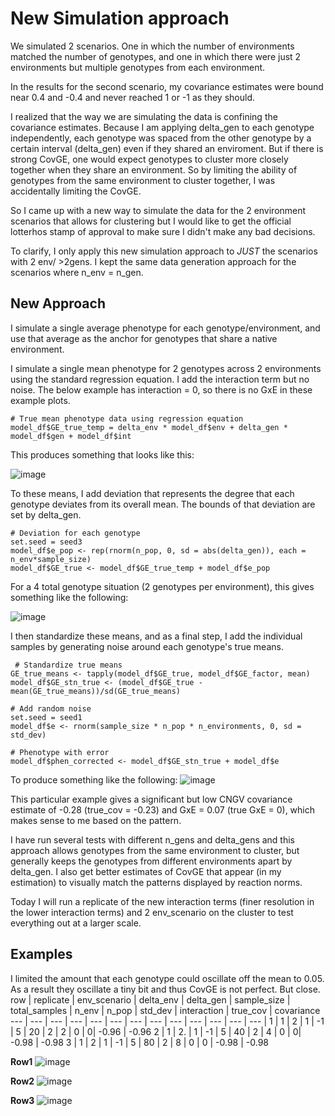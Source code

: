 # New Simulation approach

We simulated 2 scenarios. One in which the number of environments matched the number of genotypes, and one in which there were just 2 environments but multiple genotypes from each environment. 

In the results for the second scenario, my covariance estimates were bound near 0.4 and -0.4 and never reached 1 or -1 as they should.

I realized that the way we are simulating the data is confining the covariance estimates. Because I am applying delta_gen to each genotype independently, each genotype was spaced from the other genotype by a certain interval (delta_gen) even if they shared an enviroment. But if there is strong CovGE, one would expect genotypes to cluster more closely together when they share an environment. So by limiting the ability of genotypes from the same environment to cluster together, I was accidentally limiting the CovGE.

So I came up with a new way to simulate the data for the 2 environment scenarios that allows for clustering but I would like to get the official lotterhos stamp of approval to make sure I didn't make any bad decisions. 

To clarify, I only apply this new simulation approach to *JUST* the scenarios with 2 env/ >2gens. I kept the same data generation approach for the scenarios where n_env = n_gen.

## New Approach

I simulate a single average phenotype for each genotype/environment, and use that average as the anchor for genotypes that share a native environment. 

I simulate a single mean phenotype for 2 genotypes across 2 environments using the standard regression equation. I add the interaction term but no noise. The below example has interaction = 0, so there is no GxE in these example plots.

```{code1}
# True mean phenotype data using regression equation
model_df$GE_true_temp = delta_env * model_df$env + delta_gen * model_df$gen + model_df$int 
```

This produces something that looks like this: 

![image](https://github.com/RCN-ECS/CnGV/blob/master/results/notebook_figs/930_2GE.png)

To these means, I add deviation that represents the degree that each genotype deviates from its overall mean. The bounds of that deviation are set by delta_gen. 

```{code2}
# Deviation for each genotype 
set.seed = seed3
model_df$e_pop <- rep(rnorm(n_pop, 0, sd = abs(delta_gen)), each = n_env*sample_size)
model_df$GE_true <- model_df$GE_true_temp + model_df$e_pop
```

For a 4 total genotype situation (2 genotypes per environment), this gives something like the following: 

![image](https://github.com/RCN-ECS/CnGV/blob/master/results/notebook_figs/930_2GE_step2.png)

I then standardize these means, and as a final step, I add the individual samples by generating noise around each genotype's true means.

```{code3}
 # Standardize true means 
GE_true_means <- tapply(model_df$GE_true, model_df$GE_factor, mean)
model_df$GE_stn_true <- (model_df$GE_true - mean(GE_true_means))/sd(GE_true_means)
  
# Add random noise
set.seed = seed1
model_df$e <- rnorm(sample_size * n_pop * n_environments, 0, sd = std_dev) 
  
# Phenotype with error
model_df$phen_corrected <- model_df$GE_stn_true + model_df$e
```

To produce something like the following:
![image](https://github.com/RCN-ECS/CnGV/blob/master/results/notebook_figs/930_2GEstep3.png)

This particular example gives a significant but low CNGV covariance estimate of -0.28 (true_cov = -0.23) and GxE = 0.07 (true GxE = 0), which makes sense to me based on the pattern.

I have run several tests with different n_gens and delta_gens and this approach allows genotypes from the same environment to cluster, but generally keeps the genotypes from different environments apart by delta_gen. I also get better estimates of CovGE that appear (in my estimation) to visually match the patterns displayed by reaction norms.

Today I will run a replicate of the new interaction terms (finer resolution in the lower interaction terms) and 2 env_scenario on the cluster to test everything out at a larger scale. 


## Examples

I limited the amount that each genotype could oscillate off the mean to 0.05. As a result they oscillate a tiny bit and thus CovGE is not perfect. But close. 
row | replicate  | env_scenario  | delta_env |  delta_gen  | sample_size  | total_samples |  n_env  | n_pop |  std_dev |  interaction  |  true_cov | covariance 
--- | ---  | ---  | --- |  ---  | ---  | --- |  ---  | --- |  --- |  ---  |  ---  | --- |
 1  |  1   |    2 |    1   |    -1   | 5 | 20 |   2   |  2    |   0     |    0|  -0.96  |   -0.96 
 2  |   1  | 2.   |    1   |    -1   | 5 | 40 |   2   |  4    |   0     |    0| -0.98   |    -0.98 
 3  |   1  | 2    |    1   |    -1   | 5 | 80 |   2   |  8    |   0     |   0 |  -0.98  |  -0.98  


**Row1**
![image](https://github.com/RCN-ECS/CnGV/blob/master/results/notebook_figs/930_cov-.96.png)

**Row2**
![image](https://github.com/RCN-ECS/CnGV/blob/master/results/notebook_figs/930_CovRow2.png)

**Row3**
![image](https://github.com/RCN-ECS/CnGV/blob/master/results/notebook_figs/930_2GERow3.png)



